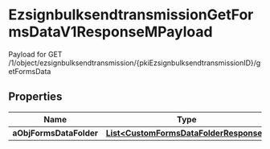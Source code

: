 

# EzsignbulksendtransmissionGetFormsDataV1ResponseMPayload

Payload for GET /1/object/ezsignbulksendtransmission/{pkiEzsignbulksendtransmissionID}/getFormsData

## Properties

| Name | Type | Description | Notes |
|------------ | ------------- | ------------- | -------------|
|**aObjFormsDataFolder** | [**List&lt;CustomFormsDataFolderResponse&gt;**](CustomFormsDataFolderResponse.md) |  |  |



